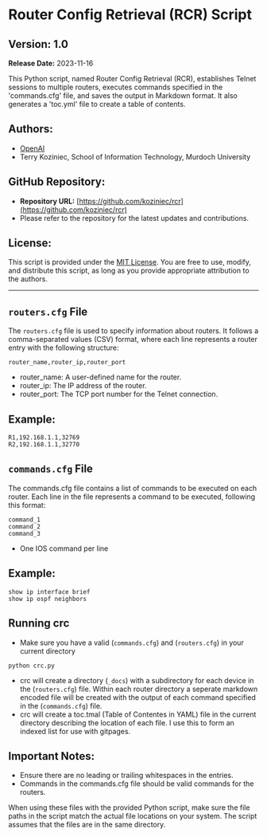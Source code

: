 # Router Config Retrieval (RCR) Script

## Version: 1.0
**Release Date:** 2023-11-16

This Python script, named Router Config Retrieval (RCR), establishes Telnet sessions to multiple routers, executes commands specified in the 'commands.cfg' file, and saves the output in Markdown format. It also generates a 'toc.yml' file to create a table of contents.

## Authors:
- [OpenAI](https://www.openai.com/)
- Terry Koziniec, School of Information Technology, Murdoch University

## GitHub Repository:
- **Repository URL:** [https://github.com/koziniec/rcr](https://github.com/koziniec/rcr)
- Please refer to the repository for the latest updates and contributions.

## License:
This script is provided under the [MIT License](https://opensource.org/licenses/MIT). You are free to use, modify, and distribute this script, as long as you provide appropriate attribution to the authors.

---

## `routers.cfg` File

The `routers.cfg` file is used to specify information about routers. It follows a comma-separated values (CSV) format, where each line represents a router entry with the following structure:

```plaintext
router_name,router_ip,router_port
```
- router_name: A user-defined name for the router.
- router_ip: The IP address of the router.
- router_port: The TCP port number for the Telnet connection.

## Example:

```plaintext
R1,192.168.1.1,32769
R2,192.168.1.1,32770
```

## `commands.cfg` File
The commands.cfg file contains a list of commands to be executed on each router. Each line in the file represents a command to be executed, following this format:

```plaintext
command_1
command_2
command_3
```
- One IOS command per line

## Example:

```plaintext
show ip interface brief
show ip ospf neighbors
```

## Running crc

- Make sure you have a valid (`commands.cfg`) and (`routers.cfg`) in your current directory
  
```plaintext
python crc.py
```
- crc will create a directory (`_docs`) with a subdirectory for each device in the (`routers.cfg`) file.  Within each router directory a seperate markdown encoded file will be created with the output of each command specified in the (`commands.cfg`) file.
- crc will create a toc.tmal (Table of Contentes in YAML) file in the current directory describing the location of each file. I use this to form an indexed list for use with gitpages.


## Important Notes:

- Ensure there are no leading or trailing whitespaces in the entries.
- Commands in the commands.cfg file should be valid commands for the routers.

When using these files with the provided Python script, make sure the file paths in the script match the actual file locations on your system. The script assumes that the files are in the same directory.

